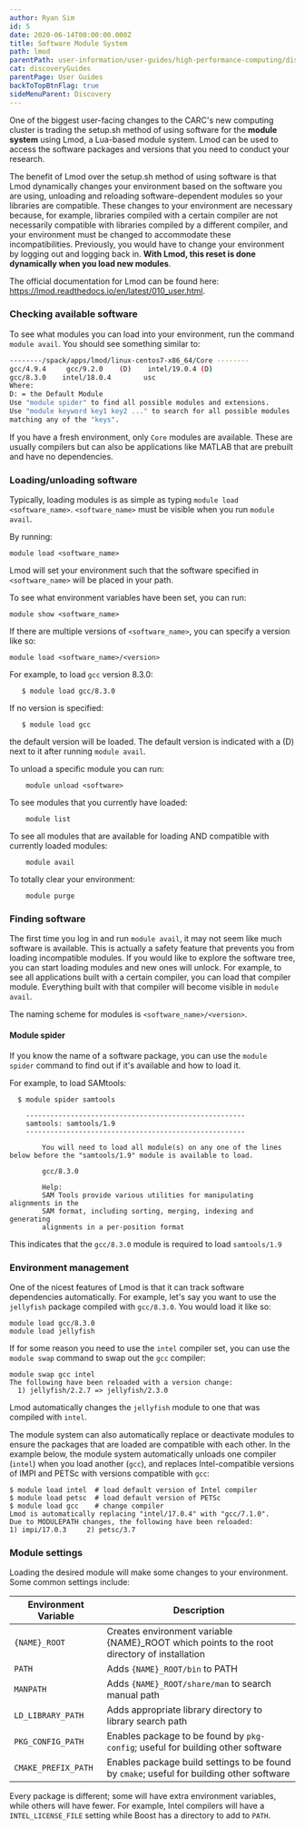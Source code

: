 ```yaml
---
author: Ryan Sim
id: 5
date: 2020-06-14T00:00:00.000Z
title: Software Module System
path: lmod
parentPath: user-information/user-guides/high-performance-computing/discovery
cat: discoveryGuides
parentPage: User Guides
backToTopBtnFlag: true
sideMenuParent: Discovery
---
```


One of the biggest user-facing changes to the CARC's new computing cluster is trading the setup.sh method of using software for the **module system** using Lmod, a Lua-based module system. Lmod can be used to access the software packages and versions that you need to conduct your research.

The benefit of Lmod over the setup.sh method of using software is that Lmod dynamically changes your environment based on the software you are using, unloading and reloading software-dependent modules so your libraries are compatible. These changes to your environment are necessary because, for example, libraries compiled with a certain compiler are not necessarily compatible with libraries compiled by a different compiler, and your environment must be changed to accommodate these incompatibilities. Previously, you would have to change your environment by logging out and logging back in. **With Lmod, this reset is done dynamically when you load new modules**.

The official documentation for Lmod can be found here: https://lmod.readthedocs.io/en/latest/010_user.html.

### Checking available software

To see what modules you can load into your environment, run the command `module avail`. You should see something similar to:

```sh
--------/spack/apps/lmod/linux-centos7-x86_64/Core --------
gcc/4.9.4     gcc/9.2.0    (D)    intel/19.0.4 (D)
gcc/8.3.0    intel/18.0.4        usc
Where:
D: = the Default Module
Use "module spider" to find all possible modules and extensions.
Use "module keyword key1 key2 ..." to search for all possible modules
matching any of the "keys".
```

If you have a fresh environment, only `Core` modules are available. These are usually compilers but can also be applications like MATLAB that are prebuilt and have no dependencies.

###  Loading/unloading software

Typically, loading modules is as simple as typing `module load <software_name>`. `<software_name>` must be visible when you run `module avail`.

By running:

    module load <software_name>

Lmod will set your environment such that the software specified in `<software_name>` will be placed in your path.

To see what environment variables have been set, you can run:

    module show <software_name>

If there are multiple versions of `<software_name>`, you can specify a version like so:

    module load <software_name>/<version>

For example, to load `gcc` version 8.3.0:
```
   $ module load gcc/8.3.0
```
If no version is specified:
```
   $ module load gcc
```
the default version will be loaded. The default version is indicated with a (D) next to it after running `module avail`.

To unload a specific module you can run:

```
    module unload <software>
```

To see modules that you currently have loaded:

```
    module list
```

To see all modules that are available for loading AND compatible with currently loaded modules:

```
    module avail
```

To totally clear your environment:

```
    module purge
```

###  Finding software

The first time you log in and run `module avail`, it may not seem like much software is available. This is actually a safety feature that prevents you from loading incompatible modules. If you would like to explore the software tree, you can start loading modules and new ones will unlock. For example, to see all applications built with a certain compiler, you can load that compiler module. Everything built with that compiler will become visible in `module avail`.

The naming scheme for modules is `<software_name>/<version>`.

#### Module spider
If you know the name of a software package, you can use the `module spider` command to find out if it's available and how to load it.

For example, to load SAMtools:
```
  $ module spider samtools

    ------------------------------------------------------
    samtools: samtools/1.9
    ------------------------------------------------------

        You will need to load all module(s) on any one of the lines below before the "samtools/1.9" module is available to load.

        gcc/8.3.0

        Help:
        SAM Tools provide various utilities for manipulating alignments in the
        SAM format, including sorting, merging, indexing and generating
        alignments in a per-position format
```

This indicates that the `gcc/8.3.0` module is required to load `samtools/1.9`

### Environment management

One of the nicest features of Lmod is that it can track software dependencies automatically. For example, let's say you want to use the `jellyfish` package compiled with `gcc/8.3.0`. You would load it like so:

```
module load gcc/8.3.0
module load jellyfish
```

If for some reason you need to use the `intel` compiler set, you can use the `module swap` command to swap out the `gcc` compiler:

```
module swap gcc intel
The following have been reloaded with a version change:
  1) jellyfish/2.2.7 => jellyfish/2.3.0
```

Lmod automatically changes the `jellyfish` module to one that was compiled with `intel`.

The module system can also automatically replace or deactivate modules to ensure the packages that are loaded are compatible with each other. In the example below, the module system automatically unloads one compiler (`intel`) when you load another (`gcc`), and replaces Intel-compatible versions of IMPI and PETSc with versions compatible with `gcc`:
```
$ module load intel  # load default version of Intel compiler
$ module load petsc  # load default version of PETSc
$ module load gcc    # change compiler
Lmod is automatically replacing "intel/17.0.4" with "gcc/7.1.0".
Due to MODULEPATH changes, the following have been reloaded:
1) impi/17.0.3     2) petsc/3.7

```

### Module settings

Loading the desired module will make some changes to your environment. Some common settings include:

|Environment Variable|Description|
|-|-|
|`{NAME}_ROOT`|Creates environment variable {NAME}_ROOT which points to the root directory of installation|
|`PATH`|Adds `{NAME}_ROOT/bin` to PATH|
|`MANPATH`| Adds `{NAME}_ROOT/share/man` to search manual path|
|`LD_LIBRARY_PATH`| Adds appropriate library directory to library search path|
|`PKG_CONFIG_PATH`| Enables package to be found by `pkg-config`; useful for building other software|
|`CMAKE_PREFIX_PATH`| Enables package build settings to be found by `cmake`; useful for building other software|

Every package is different; some will have extra environment variables, while others will have fewer. For example, Intel compilers will have a `INTEL_LICENSE_FILE` setting while Boost has a directory to add to `PATH`.
